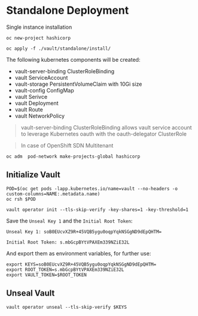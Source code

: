 
# Standalone Deployment

Single instance installation

```
oc new-project hashicorp

oc apply -f ./vault/standalone/install/
```

The following kubernetes components will be created:

* vault-server-binding ClusterRoleBinding
* vault ServiceAccount
* vault-storage PersistentVolumeClaim with 10Gi size
* vault-config ConfigMap
* vault Serivce
* vault Deployment
* vault Route
* vault NetworkPolicy

>
> vault-server-binding ClusterRoleBinding allows vault service account to leverage Kubernetes oauth with the oauth-delegator ClusterRole
>

>
> In case of OpenShift SDN Multitenant
>

```
oc adm  pod-network make-projects-global hashicorp
```


## Initialize Vault

```
POD=$(oc get pods -lapp.kubernetes.io/name=vault --no-headers -o custom-columns=NAME:.metadata.name)
oc rsh $POD

vault operator init --tls-skip-verify -key-shares=1 -key-threshold=1
```

Save the `Unseal Key 1` and the `Initial Root Token`:

```
Unseal Key 1: soB0EUcvXZ9R+45VQB5ygu0oqpYqkNSGgND9dEpQHTM=

Initial Root Token: s.mbGcpBYtVPAXEm339NZiE32L
```

And export them as environment variables, for further use:

```
export KEYS=soB0EUcvXZ9R+45VQB5ygu0oqpYqkNSGgND9dEpQHTM=
export ROOT_TOKEN=s.mbGcpBYtVPAXEm339NZiE32L
export VAULT_TOKEN=$ROOT_TOKEN
```

## Unseal Vault

```
vault operator unseal --tls-skip-verify $KEYS
```

